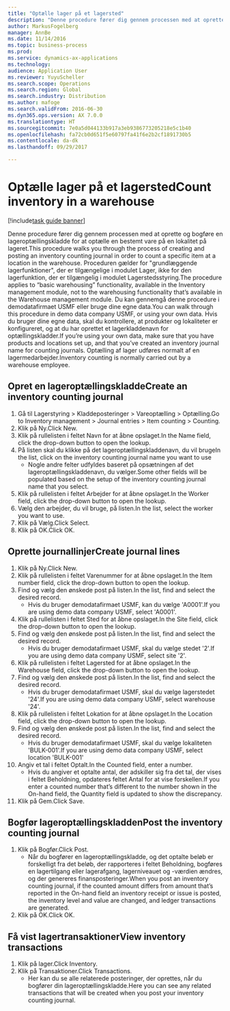```yaml
---
title: "Optælle lager på et lagersted"
description: "Denne procedure fører dig gennem processen med at oprette og bogføre en lageroptællingskladde for at optælle en bestemt vare på en lokalitet på lageret."
author: MarkusFogelberg
manager: AnnBe
ms.date: 11/14/2016
ms.topic: business-process
ms.prod: 
ms.service: dynamics-ax-applications
ms.technology: 
audience: Application User
ms.reviewer: YuyuScheller
ms.search.scope: Operations
ms.search.region: Global
ms.search.industry: Distribution
ms.author: mafoge
ms.search.validFrom: 2016-06-30
ms.dyn365.ops.version: AX 7.0.0
ms.translationtype: HT
ms.sourcegitcommit: 7e0a5d044133b917a3eb9386773205218e5c1b40
ms.openlocfilehash: fa72cb0d651f5e60797fa41f6e2b2cf1891730b5
ms.contentlocale: da-dk
ms.lasthandoff: 09/29/2017

---
```

# <a name="count-inventory-in-a-warehouse"></a><span data-ttu-id="5b548-103">Optælle lager på et lagersted</span><span class="sxs-lookup"><span data-stu-id="5b548-103">Count inventory in a warehouse</span></span>

[!include[task guide banner](../../includes/task-guide-banner.md)]

<span data-ttu-id="5b548-104">Denne procedure fører dig gennem processen med at oprette og bogføre en lageroptællingskladde for at optælle en bestemt vare på en lokalitet på lageret.</span><span class="sxs-lookup"><span data-stu-id="5b548-104">This procedure walks you through the process of creating and posting an inventory counting journal in order to count a specific item at a location in the warehouse.</span></span> <span data-ttu-id="5b548-105">Proceduren gælder for "grundlæggende lagerfunktioner", der er tilgængelige i modulet Lager, ikke for den lagerfunktion, der er tilgængelig i modulet Lagerstedsstyring.</span><span class="sxs-lookup"><span data-stu-id="5b548-105">The procedure applies to “basic warehousing” functionality, available in the Inventory management module, not to the warehousing functionality that’s available in the Warehouse management module.</span></span> <span data-ttu-id="5b548-106">Du kan gennemgå denne procedure i demodatafirmaet USMF eller bruge dine egne data.</span><span class="sxs-lookup"><span data-stu-id="5b548-106">You can walk through this procedure in demo data company USMF, or using your own data.</span></span> <span data-ttu-id="5b548-107">Hvis du bruger dine egne data, skal du kontrollere, at produkter og lokaliteter er konfigureret, og at du har oprettet et lagerkladdenavn for optællingskladder.</span><span class="sxs-lookup"><span data-stu-id="5b548-107">If you’re using your own data, make sure that you have products and locations set up, and that you’ve created an inventory journal name for counting journals.</span></span> <span data-ttu-id="5b548-108">Optælling af lager udføres normalt af en lagermedarbejder.</span><span class="sxs-lookup"><span data-stu-id="5b548-108">Inventory counting is normally carried out by a warehouse employee.</span></span>


## <a name="create-an-inventory-counting-journal"></a><span data-ttu-id="5b548-109">Opret en lageroptællingskladde</span><span class="sxs-lookup"><span data-stu-id="5b548-109">Create an inventory counting journal</span></span>
1. <span data-ttu-id="5b548-110">Gå til Lagerstyring > Kladdeposteringer > Vareoptælling > Optælling.</span><span class="sxs-lookup"><span data-stu-id="5b548-110">Go to Inventory management > Journal entries > Item counting > Counting.</span></span>
2. <span data-ttu-id="5b548-111">Klik på Ny.</span><span class="sxs-lookup"><span data-stu-id="5b548-111">Click New.</span></span>
3. <span data-ttu-id="5b548-112">Klik på rullelisten i feltet Navn for at åbne opslaget.</span><span class="sxs-lookup"><span data-stu-id="5b548-112">In the Name field, click the drop-down button to open the lookup.</span></span>
4. <span data-ttu-id="5b548-113">På listen skal du klikke på det lageroptællingskladdenavn, du vil bruge</span><span class="sxs-lookup"><span data-stu-id="5b548-113">In the list, click on the inventory counting journal name you want to use</span></span>
    * <span data-ttu-id="5b548-114">Nogle andre felter udfyldes baseret på opsætningen af det lageroptællingskladdenavn, du vælger.</span><span class="sxs-lookup"><span data-stu-id="5b548-114">Some other fields will be populated based on the setup of the inventory counting journal name that you select.</span></span>  
5. <span data-ttu-id="5b548-115">Klik på rullelisten i feltet Arbejder for at åbne opslaget.</span><span class="sxs-lookup"><span data-stu-id="5b548-115">In the Worker field, click the drop-down button to open the lookup.</span></span>
6. <span data-ttu-id="5b548-116">Vælg den arbejder, du vil bruge, på listen.</span><span class="sxs-lookup"><span data-stu-id="5b548-116">In the list, select the worker you want to use.</span></span>
7. <span data-ttu-id="5b548-117">Klik på Vælg.</span><span class="sxs-lookup"><span data-stu-id="5b548-117">Click Select.</span></span>
8. <span data-ttu-id="5b548-118">Klik på OK.</span><span class="sxs-lookup"><span data-stu-id="5b548-118">Click OK.</span></span>

## <a name="create-journal-lines"></a><span data-ttu-id="5b548-119">Oprette journallinjer</span><span class="sxs-lookup"><span data-stu-id="5b548-119">Create journal lines</span></span>
1. <span data-ttu-id="5b548-120">Klik på Ny.</span><span class="sxs-lookup"><span data-stu-id="5b548-120">Click New.</span></span>
2. <span data-ttu-id="5b548-121">Klik på rullelisten i feltet Varenummer for at åbne opslaget.</span><span class="sxs-lookup"><span data-stu-id="5b548-121">In the Item number field, click the drop-down button to open the lookup.</span></span>
3. <span data-ttu-id="5b548-122">Find og vælg den ønskede post på listen.</span><span class="sxs-lookup"><span data-stu-id="5b548-122">In the list, find and select the desired record.</span></span>
    * <span data-ttu-id="5b548-123">Hvis du bruger demodatafirmaet USMF, kan du vælge 'A0001'.</span><span class="sxs-lookup"><span data-stu-id="5b548-123">If you are using demo data company USMF, select 'A0001'.</span></span>  
4. <span data-ttu-id="5b548-124">Klik på rullelisten i feltet Sted for at åbne opslaget.</span><span class="sxs-lookup"><span data-stu-id="5b548-124">In the Site field, click the drop-down button to open the lookup.</span></span>
5. <span data-ttu-id="5b548-125">Find og vælg den ønskede post på listen.</span><span class="sxs-lookup"><span data-stu-id="5b548-125">In the list, find and select the desired record.</span></span>
    * <span data-ttu-id="5b548-126">Hvis du bruger demodatafirmaet USMF, skal du vælge stedet '2'.</span><span class="sxs-lookup"><span data-stu-id="5b548-126">If you are using demo data company USMF, select site '2'.</span></span>  
6. <span data-ttu-id="5b548-127">Klik på rullelisten i feltet Lagersted for at åbne opslaget.</span><span class="sxs-lookup"><span data-stu-id="5b548-127">In the Warehouse field, click the drop-down button to open the lookup.</span></span>
7. <span data-ttu-id="5b548-128">Find og vælg den ønskede post på listen.</span><span class="sxs-lookup"><span data-stu-id="5b548-128">In the list, find and select the desired record.</span></span>
    * <span data-ttu-id="5b548-129">Hvis du bruger demodatafirmaet USMF, skal du vælge lagerstedet '24'.</span><span class="sxs-lookup"><span data-stu-id="5b548-129">If you are using demo data company USMF, select warehouse '24'.</span></span>  
8. <span data-ttu-id="5b548-130">Klik på rullelisten i feltet Lokation for at åbne opslaget.</span><span class="sxs-lookup"><span data-stu-id="5b548-130">In the Location field, click the drop-down button to open the lookup.</span></span>
9. <span data-ttu-id="5b548-131">Find og vælg den ønskede post på listen.</span><span class="sxs-lookup"><span data-stu-id="5b548-131">In the list, find and select the desired record.</span></span>
    * <span data-ttu-id="5b548-132">Hvis du bruger demodatafirmaet USMF, skal du vælge lokaliteten 'BULK-001'.</span><span class="sxs-lookup"><span data-stu-id="5b548-132">If you are using demo data company USMF, select location 'BULK-001'</span></span>  
10. <span data-ttu-id="5b548-133">Angiv et tal i feltet Optalt.</span><span class="sxs-lookup"><span data-stu-id="5b548-133">In the Counted field, enter a number.</span></span>
    * <span data-ttu-id="5b548-134">Hvis du angiver et optalte antal, der adskiller sig fra det tal, der vises i feltet Beholdning, opdateres feltet Antal for at vise forskellen.</span><span class="sxs-lookup"><span data-stu-id="5b548-134">If you enter a counted number that’s different to the number shown in the On-hand field, the Quantity field is updated to show the discrepancy.</span></span>  
11. <span data-ttu-id="5b548-135">Klik på Gem.</span><span class="sxs-lookup"><span data-stu-id="5b548-135">Click Save.</span></span>

## <a name="post-the-inventory-counting-journal"></a><span data-ttu-id="5b548-136">Bogfør lageroptællingskladden</span><span class="sxs-lookup"><span data-stu-id="5b548-136">Post the inventory counting journal</span></span>
1. <span data-ttu-id="5b548-137">Klik på Bogfør.</span><span class="sxs-lookup"><span data-stu-id="5b548-137">Click Post.</span></span>
    * <span data-ttu-id="5b548-138">Når du bogfører en lageroptællingskladde, og det optalte beløb er forskelligt fra det beløb, der rapporteres i feltet Beholdning, bogføres en lagertilgang eller lagerafgang, lagerniveauet og -værdien ændres, og der genereres finansposteringer.</span><span class="sxs-lookup"><span data-stu-id="5b548-138">When you post an inventory counting journal, if the counted amount differs from amount that’s reported in the On-hand field an inventory receipt or issue is posted, the inventory level and value are changed, and ledger transactions are generated.</span></span>  
2. <span data-ttu-id="5b548-139">Klik på OK.</span><span class="sxs-lookup"><span data-stu-id="5b548-139">Click OK.</span></span>

## <a name="view-inventory-transactions"></a><span data-ttu-id="5b548-140">Få vist lagertransaktioner</span><span class="sxs-lookup"><span data-stu-id="5b548-140">View inventory transactions</span></span>
1. <span data-ttu-id="5b548-141">Klik på lager.</span><span class="sxs-lookup"><span data-stu-id="5b548-141">Click Inventory.</span></span>
2. <span data-ttu-id="5b548-142">Klik på Transaktioner.</span><span class="sxs-lookup"><span data-stu-id="5b548-142">Click Transactions.</span></span>
    * <span data-ttu-id="5b548-143">Her kan du se alle relaterede posteringer, der oprettes, når du bogfører din lageroptællingskladde.</span><span class="sxs-lookup"><span data-stu-id="5b548-143">Here you can see any related transactions that will be created when you post your inventory counting journal.</span></span>   

